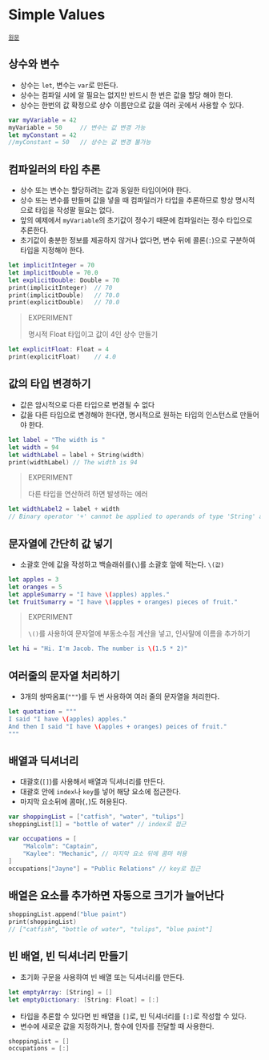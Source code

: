 # Simple Values

[`원문`](https://docs.swift.org/swift-book/GuidedTour/GuidedTour.html#ID461)

## 상수와 변수

- 상수는 `let`, 변수는 `var`로 만든다.
- 상수는 컴파일 시에 알 필요는 없지만 반드시 한 번은 값을 할당 해야 한다.
- 상수는 한번의 값 확정으로 상수 이름만으로 값을 여러 곳에서 사용할 수 있다.

~~~swift
var myVariable = 42
myVariable = 50     // 변수는 값 변경 가능
let myConstant = 42
//myConstant = 50   // 상수는 값 변경 불가능
~~~

## 컴파일러의 타입 추론

- 상수 또는 변수는 할당하려는 값과 동일한 타입이어야 한다.
- 상수 또는 변수를 만들며 값을 넣을 때 컴파일러가 타입을 추론하므로 항상 명시적으로 타입을 작성팔 필요는 없다.
- 앞의 예제에서 `myVariable`의 초기값이 정수기 때문에 컴파일러는 정수 타입으로 추론한다.
- 초기값이 충분한 정보를 제공하지 않거나 없다면, 변수 뒤에 콜론(`:`)으로 구분하여 타입을 지정해야 한다.

~~~swift
let implicitInteger = 70
let implicitDouble = 70.0
let explicitDouble: Double = 70
print(implicitInteger)  // 70
print(implicitDouble)   // 70.0
print(explicitDouble)   // 70.0
~~~

> EXPERIMENT
>
> 명시적 Float 타입이고 값이 4인 상수 만들기

~~~swift
let explicitFloat: Float = 4
print(explicitFloat)    // 4.0
~~~

## 값의 타입 변경하기

- 값은 암시적으로 다른 타입으로 변경될 수 없다
- 값을 다른 타입으로 변경해야 한다면, 명시적으로 원하는 타입의 인스턴스로 만들어야 한다.

~~~swift
let label = "The width is "
let width = 94
let widthLabel = label + String(width)
print(widthLabel) // The width is 94
~~~

> EXPERIMENT
>
> 다른 타입을 연산하려 하면 발생하는 에러

~~~swift
let widthLabel2 = label + width
// Binary operator '+' cannot be applied to operands of type 'String' and 'Int'
~~~

## 문자열에 간단히 값 넣기

- 소괄호 안에 값을 작성하고 백슬래쉬를(`\`)를 소괄호 앞에 적는다. `\(값)`

~~~swift
let apples = 3
let oranges = 5
let appleSumarry = "I have \(apples) apples."
let fruitSumarry = "I have \(apples + oranges) pieces of fruit."
~~~

> EXPERIMENT
>
> `\()`를 사용하여 문자열에 부동소수점 계산을 넣고, 인사말에 이름을 추가하기

~~~swift
let hi = "Hi. I'm Jacob. The number is \(1.5 * 2)"
~~~

## 여러줄의 문자열 처리하기

- 3개의 쌍따옴표(`"""`)를 두 번 사용하여 여러 줄의 문자열을 처리한다.

~~~swift
let quotation = """
I said "I have \(apples) apples."
And then I said "I have \(apples + oranges) peices of fruit."
"""
~~~

## 배열과 딕셔너리

- 대괄호(`[]`)를 사용해서 배열과 딕셔너리를 만든다.
- 대괄호 안에 `index`나 `key`를 넣어 해당 요소에 접근한다.
- 마지막 요소뒤에 콤마(`,`)도 허용된다.

~~~swift
var shoppingList = ["catfish", "water", "tulips"]
shoppingList[1] = "bottle of water" // index로 접근

var occupations = [
    "Malcolm": "Captain",
    "Kaylee": "Mechanic", // 마지막 요소 뒤에 콤마 허용
]
occupations["Jayne"] = "Public Relations" // key로 접근
~~~

## 배열은 요소를 추가하면 자동으로 크기가 늘어난다

~~~swift
shoppingList.append("blue paint")
print(shoppingList)
// ["catfish", "bottle of water", "tulips", "blue paint"]
~~~

## 빈 배열, 빈 딕셔너리 만들기

- 초기화 구문을 사용하여 빈 배열 또는 딕셔너리를 만든다.

~~~swift
let emptyArray: [String] = []
let emptyDictionary: [String: Float] = [:]
~~~

- 타입을 추론할 수 있다면 빈 배열을 `[]`로, 빈 딕셔너리를 `[:]`로 작성할 수 있다.
- 변수에 새로운 값을 지정하거나, 함수에 인자를 전달할 때 사용한다.

~~~swift
shoppingList = []
occupations = [:]
~~~